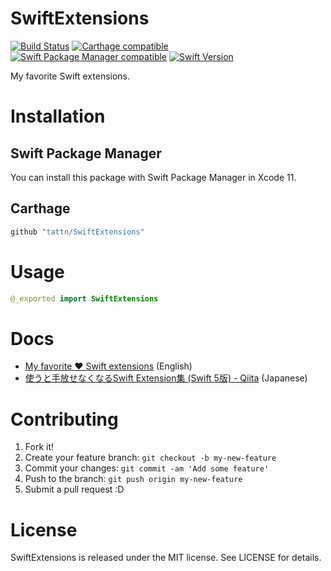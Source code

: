 SwiftExtensions
===

[![Build Status](https://app.bitrise.io/app/e58694b1fa46a551/status.svg?token=E2FYmP02umcT9pjF4NKDSw)](https://app.bitrise.io/app/e58694b1fa46a551)
[![Carthage compatible](https://img.shields.io/badge/Carthage-compatible-4BC51D.svg?style=flat)](https://github.com/Carthage/Carthage)
[![Swift Package Manager compatible](https://img.shields.io/badge/SwiftPackageManager-compatible-4BC51D.svg?style=flat)](https://github.com/Carthage/Carthage)
[![Swift Version](https://img.shields.io/badge/Swift-5.1-F16D39.svg)](https://developer.apple.com/swift)

My favorite Swift extensions.

# Installation

## Swift Package Manager

You can install this package with Swift Package Manager in Xcode 11.

## Carthage

```ruby
github "tattn/SwiftExtensions"
```

# Usage

```swift
@_exported import SwiftExtensions
```

# Docs
- [My favorite ❤️ Swift extensions](https://dev.to/tattn/my-favorite--swift-extensions-8g7) (English)
- [使うと手放せなくなるSwift Extension集 (Swift 5版) - Qiita](https://qiita.com/tattn/items/ff50e575bc149ecb8e80) (Japanese)

# Contributing

1. Fork it!
2. Create your feature branch: `git checkout -b my-new-feature`
3. Commit your changes: `git commit -am 'Add some feature'`
4. Push to the branch: `git push origin my-new-feature`
5. Submit a pull request :D

# License

SwiftExtensions is released under the MIT license. See LICENSE for details.
